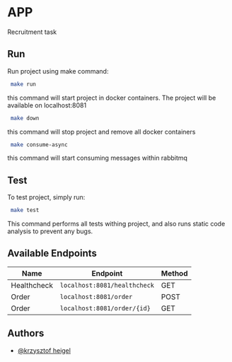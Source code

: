 # APP

Recruitment task

## Run

Run project using make command:

```bash  
 make run  
```  
this command will start project in docker containers. The project will be available on localhost:8081

```bash  
 make down  
```  
this command will stop project and remove all docker containers

```bash  
 make consume-async  
```  
this command will start consuming messages within rabbitmq

## Test
To test project, simply run:
```bash  
 make test  
```  
This command performs all tests withing project, and also runs static code analysis to prevent any bugs.

## Available Endpoints
| Name        | Endpoint                      | Method |
|------------|-------------------------------|------|
| Healthcheck| `localhost:8081/healthcheck`  | GET          	 |
| Order| `localhost:8081/order`  | POST          	 |
| Order| `localhost:8081/order/{id}`  | GET          	 |

## Authors

- [@krzysztof heigel](https://github.com/kfheigel)